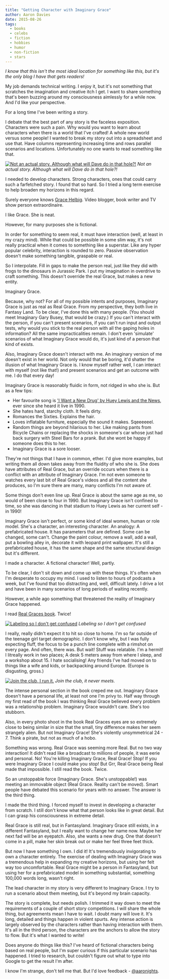 ```yaml
---
title: "Getting Character with Imaginary Grace"
author: Aaron Davies
date: 2015-08-26
tags:
  - books
  - celebs
  - fiction
  - hobbies
  - humor
  - non-fiction
  - stars
---
```


_I know that this isn't the most ideal location for something like this, but it's the only blog I have that gets readers!_

My job demands technical writing. I enjoy it, but it's not something that scratches the imagination and creative itch I get. I want to share something that's been buzzing around my consciousness aimlessly for a while now. And I'd like your perspective.

For a long time I've been writing a story.

I debate that the best part of any story is the faceless exposition. Characters were such a pain. Why would you want to learn about characters when there is a world that I've crafted! A whole new world versus some people! I wanted to break my story out into a spreadsheet and use that. Have columns representing increasing time and rows parallel scenarios and locations. Unfortunately no one wants to read something like that.

[![Not an actual story. Although what will Dave do in that hole?!](/media/images/blog/Spreadsheet.jpg)](/media/images/blog/Spreadsheet.jpg)
_Not an actual story. Although what will Dave do in that hole?!_

I needed to develop characters. Strong characters, ones that could carry such a farfetched story. I found that so hard. So I tried a long term exercise to help broaden my horizons in this regard.

Surely everyone knows [Grace Helbig](https://www.youtube.com/user/graciehinabox). Video blogger, book writer and TV show person extraordinaire.

I like Grace. She is neat.

However, for many purposes she is fictional.

In order for something to seem real, it must have interaction (well, at least in my crazy mind). While that could be possible in some slim way, it's not really practical when it comes to something like a superstar. Like any hyper popular celebrity, interaction is rounded to zero. Passive observation doesn't make something tangible, graspable or real.

So I interpolate. Fill in gaps to make the person real, just like they did with frogs to the dinosaurs in Jurassic Park. I put my imagination in overdrive to craft something. This doesn't override the real Grace, but makes a new entity.

Imaginary Grace.

Because, why not? For all of my possible intents and purposes, Imaginary Grace is just as real as Real Grace. From my perspective, they both live in Fantasy Land. To be clear, I've done this with many people. (You should meet Imaginary Gary Busey, that would be crazy.) If you can't interact with the person, if you can't present scenarios, if you can't run input and output tests, why would you stick to the real person with all the gaping holes in information? All the same impracticalities remain. I don't even 'simulate' scenarios of what Imaginary Grace would do, it's just kind of a person that kind of exists.

Also, Imaginary Grace doesn't interact with me. An imaginary version of me doesn't exist in her world. Not only would that be boring, it'd shatter the illusion of what Imaginary Grace is. I know myself rather well, I can interact with myself (not like that!) and present scenarios and get an outcome with me. I do that every day!

Imaginary Grace is reasonably fluidic in form, not ridged in who she is. But as a few tips:

* Her favourite song is ['I Want a New Drug' by Huey Lewis and the News](https://www.youtube.com/watch?v=N6uEMOeDZsA), ever since she heard it live in 1990.
* She hates hard, starchy cloth. It feels dirty.
* Romances the Sixties. Explains the hair.
* Loves inflatable furniture, especially the sound it makes. Sqeeeeeel.
* Random things are beyond hilarious to her. Like making pants from Bicycle Chains or replacing the shocks in someone's car whose just had back surgery with Steel Bars for a prank. But she wont be happy if someone does this to her.
* Imaginary Grace is a sore looser.

They're not things that I have in common, ether. I'd give more examples, but writing them all down takes away from the fluidity of who she is. She does have attributes of Real Grace, but an override occurs when there is a conflict with an attribute of Imaginary Grace. I'm not even someone to watches every last bit of Real Grace's videos and all the content she produces, so I'm sure there are many, many conflicts I'm not aware of.

Some things don't even line up. Real Grace is about the same age as me, so would of been close to four in 1990. But Imaginary Grace isn't confined to time, so she was dancing in that stadium to Huey Lewis as her current self - in 1990!

Imaginary Grace isn't perfect, or some kind of ideal women, human or role model. She's a character, an interesting character. An analogy: A prefabricated house. It has parameters that are defined. Some can be changed, some can't. Change the paint colour, remove a wall, add a wall, put a bowling alley in, decorate it with leopard print wallpaper. It's still a prefabricated house, it has the same shape and the same structural design but it's different.

I made a character. A fictional character! Well, partly.

To be clear, I don't sit down and come up with these things. It's often when I'm desperate to occupy my mind. I used to listen to hours of podcasts a week, but I've found that too distracting and, well, difficult lately. I drive a lot and have been in many scenarios of long periods of waiting recently.

However, a while ago something that threatened the reality of Imaginary Grace happened.

I read [Real Graces book](http://www.gracesguidebook.com/). Twice!

[![Labeling so I don't get confused](/media/images/blog/real.jpg)](/media/images/blog/real.jpg)
_Labeling so I don't get confused_

I really, really didn't expect it to hit so close to home. I'm so far outside of the teenage girl target demographic. I don't know why, but I was fully expecting fluff, the focus to be a punch line complete with a rimshot on every page. And often, there was. But wait! Stuff was relatable. I'm a hermit! I litreally work in two places; A desk 5 meters away from where I sleep, and a workshop about 15. I hate socialising! Any friends I've had moved on to things like a wife and kids, or backpacking around Europe. (Europe is disgusting, gross.)

[![Join the club, I run it.](/media/images/blog/zing.jpg)](/media/images/blog/zing.jpg)
_Join the club, it never meets._

The intense personal section in the book creped me out. Imaginary Grace doesn't have a personal life, at least not one I'm privy to. Half way through my first read of the book I was thinking Real Grace believed every problem was a relationship problem. Imaginary Grace wouldn't care. She's too stubborn.

Also, in every photo shoot in the book Real Graces eyes are so extremely close to being similar in size that the small, tiny difference makes her seem strangely alien. But not Imaginary Grace! She's violently unsymmetrical 24 - 7. Think a pirate, but not as much of a hobo.

Something was wrong. Real Grace was seeming more Real. But no two way interaction! It didn't read like a broadcast to millions of people, it was eerie and personal. No! You're killing Imaginary Grace, Real Grace! Stop! If you were Imaginary Grace I could make you stop! But Grr, Real Grace being Real made that impossible. I still read the book. Twice.

So an unstoppable force (Imaginary Grace. She's unstoppable!) was meeting an immovable object (Real Grace. Reality can't be moved). Smart people have debated this scenario for years with no answer. The answer is the third thing.

I made the third thing. I forced myself to invest in developing a character from scratch. I still don't know what that person looks like in great detail. But I can grasp his consciousness in extreme detail.

Real Grace is still real, but in Fantasyland. Imaginary Grace still exists, in a different Fantasyland, but I really want to change her name now. Maybe her next fad will be an eyepatch. Also, she wants a new drug. One that doesn't come in a pill, make her skin break out or make her feel three feet thick.

But now I have something I own. I did it! It's tremendously invigorating to own a character entirely. The exercise of dealing with Imaginary Grace was a tremendous help in expanding my creative horizons, but using her felt way too uncomfortable. Real Grace might be a person in Fantasyland, but using her for a prefabricated model in something substantial, something 100,000 words long, wasn't right.

The lead character in my story is very different to Imaginary Grace. I try to run a scenario about them meeting, but it's beyond my brain capacity.

The story is complete, but needs polish. I trimmed it way down to meet the requirements of a couple of short story competitions. I will share the whole thing, but agreements mean I have to wait. I doubt many will love it. It's long, detailed and things happen in violent spurts. Any intense action is largely observed by the characters rather than having interaction with them. It's all in the third person, the characters are the anchors to allow the story to flow. But it's what I wanted to write!

Does anyone do things like this? I've heard of fictional characters being based on real people, but I'm super curious if this particular scenario has happened. I tried to research, but couldn't figure out what to type into Google to get the result I'm after.

I know I'm strange, don't tell me that. But I'd love feedback - [@aaronights](http://twitter.com/aaronights).
